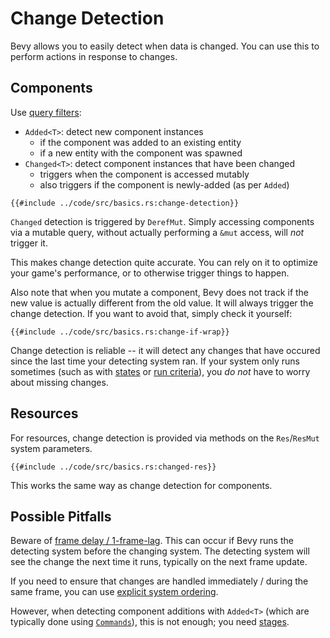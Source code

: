 # Change Detection

Bevy allows you to easily detect when data is changed. You can use this to
perform actions in response to changes.

## Components

Use [query filters](./queries.md#query-filters):
 - `Added<T>`: detect new component instances
   - if the component was added to an existing entity
   - if a new entity with the component was spawned
 - `Changed<T>`: detect component instances that have been changed
   - triggers when the component is accessed mutably
   - also triggers if the component is newly-added (as per `Added`)

```rust,no_run,noplayground
{{#include ../code/src/basics.rs:change-detection}}
```

`Changed` detection is triggered by `DerefMut`. Simply accessing components
via a mutable query, without actually performing a `&mut` access, will *not*
trigger it.

This makes change detection quite accurate. You can rely on it to optimize
your game's performance, or to otherwise trigger things to happen.

Also note that when you mutate a component, Bevy does not track if the new
value is actually different from the old value. It will always trigger the
change detection. If you want to avoid that, simply check it yourself:

```rust,no_run,noplayground
{{#include ../code/src/basics.rs:change-if-wrap}}
```

Change detection is reliable -- it will detect any changes that
have occured since the last time your detecting system ran. If your
system only runs sometimes (such as with [states](./states.md) or [run
criteria](./run-criteria.md)), you *do not* have to worry about missing
changes.

## Resources

For resources, change detection is provided via methods on the
`Res`/`ResMut` system parameters.

```rust,no_run,noplayground
{{#include ../code/src/basics.rs:changed-res}}
```

This works the same way as change detection for components.

## Possible Pitfalls

Beware of [frame delay / 1-frame-lag](../pitfalls/frame-delay.md). This can
occur if Bevy runs the detecting system before the changing system. The
detecting system will see the change the next time it runs, typically on
the next frame update.

If you need to ensure that changes are handled immediately / during the same
frame, you can use [explicit system ordering](./system-order.md).

However, when detecting component additions with `Added<T>` (which are
typically done using [`Commands`](./commands.md)), this is not enough;
you need [stages](./stages.md).

